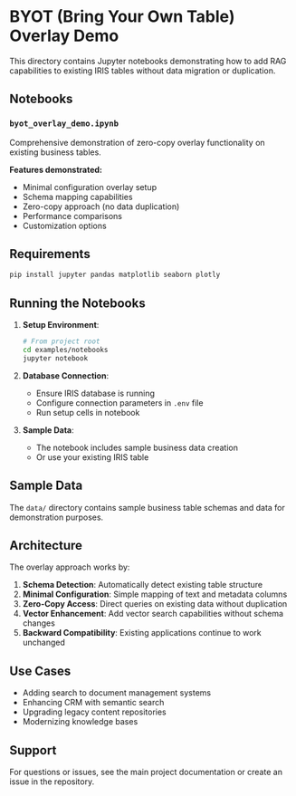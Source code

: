 # BYOT (Bring Your Own Table) Overlay Demo

This directory contains Jupyter notebooks demonstrating how to add RAG capabilities to existing IRIS tables without data migration or duplication.

## Notebooks

### `byot_overlay_demo.ipynb`
Comprehensive demonstration of zero-copy overlay functionality on existing business tables.

**Features demonstrated:**
- Minimal configuration overlay setup
- Schema mapping capabilities  
- Zero-copy approach (no data duplication)
- Performance comparisons
- Customization options

## Requirements

```bash
pip install jupyter pandas matplotlib seaborn plotly
```

## Running the Notebooks

1. **Setup Environment**:
   ```bash
   # From project root
   cd examples/notebooks
   jupyter notebook
   ```

2. **Database Connection**:
   - Ensure IRIS database is running
   - Configure connection parameters in `.env` file
   - Run setup cells in notebook

3. **Sample Data**:
   - The notebook includes sample business data creation
   - Or use your existing IRIS table

## Sample Data

The `data/` directory contains sample business table schemas and data for demonstration purposes.

## Architecture

The overlay approach works by:

1. **Schema Detection**: Automatically detect existing table structure
2. **Minimal Configuration**: Simple mapping of text and metadata columns
3. **Zero-Copy Access**: Direct queries on existing data without duplication
4. **Vector Enhancement**: Add vector search capabilities without schema changes
5. **Backward Compatibility**: Existing applications continue to work unchanged

## Use Cases

- Adding search to document management systems
- Enhancing CRM with semantic search
- Upgrading legacy content repositories
- Modernizing knowledge bases

## Support

For questions or issues, see the main project documentation or create an issue in the repository.